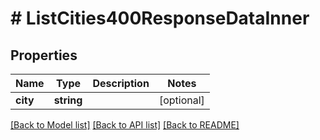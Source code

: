 # # ListCities400ResponseDataInner

## Properties

Name | Type | Description | Notes
------------ | ------------- | ------------- | -------------
**city** | **string** |  | [optional]

[[Back to Model list]](../../README.md#models) [[Back to API list]](../../README.md#endpoints) [[Back to README]](../../README.md)
